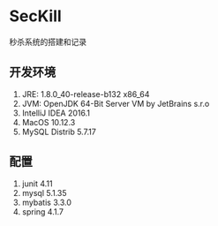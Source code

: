 # SecKill
秒杀系统的搭建和记录

## 开发环境
1. JRE: 1.8.0_40-release-b132 x86_64
2. JVM: OpenJDK 64-Bit Server VM by JetBrains s.r.o
3. IntelliJ IDEA 2016.1
4. MacOS 10.12.3
5. MySQL Distrib 5.7.17


## 配置
1. junit 4.11
2. mysql 5.1.35
3. mybatis 3.3.0
4. spring 4.1.7


